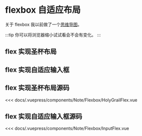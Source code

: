# flexbox 自适应布局

关于 flexbox 我以前做了一个[思维导图](https://www.processon.com/view/5a9ae047e4b04b1b68fd40c7#map)。

:::tip
你可以将浏览器缩小试试看会不会有变化。
:::

## flex 实现圣杯布局

<Note-Flexbox-HolyGrailFlex/>

## flex 实现自适应输入框

<Note-Flexbox-InputFlex/>

## flex 实现圣杯布局源码

<<< docs/.vuepress/components/Note/Flexbox/HolyGrailFlex.vue


## flex 实现自适应输入框源码

<<< docs/.vuepress/components/Note/Flexbox/InputFlex.vue